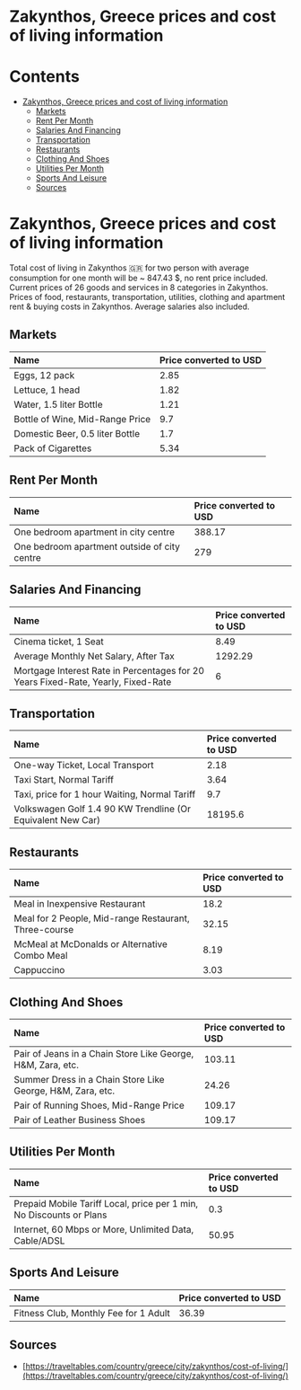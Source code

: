 
Zakynthos, Greece prices and cost of living information
=======================================================

Contents
========

* [Zakynthos, Greece prices and cost of living information](#zakynthos-greece-prices-and-cost-of-living-information)
	* [Markets](#markets)
	* [Rent Per Month](#rent-per-month)
	* [Salaries And Financing](#salaries-and-financing)
	* [Transportation](#transportation)
	* [Restaurants](#restaurants)
	* [Clothing And Shoes](#clothing-and-shoes)
	* [Utilities Per Month](#utilities-per-month)
	* [Sports And Leisure](#sports-and-leisure)
	* [Sources](#sources)

# Zakynthos, Greece prices and cost of living information


Total cost of living in Zakynthos 🇬🇷 for two person with average consumption for one month will be ~ 847.43 $, no rent 
price included. Current prices of 26 goods and services in 8 categories  in Zakynthos. Prices of food, restaurants, 
transportation, utilities, clothing and apartment rent & buying costs in Zakynthos. Average salaries also included.
## Markets

|Name|Price converted to USD|
| :--- | :--- |
|Eggs, 12 pack|2.85|
|Lettuce, 1 head|1.82|
|Water, 1.5 liter Bottle|1.21|
|Bottle of Wine, Mid-Range Price|9.7|
|Domestic Beer, 0.5 liter Bottle|1.7|
|Pack of Cigarettes|5.34|
  

## Rent Per Month

|Name|Price converted to USD|
| :--- | :--- |
|One bedroom apartment in city centre|388.17|
|One bedroom apartment outside of city centre|279|
  

## Salaries And Financing

|Name|Price converted to USD|
| :--- | :--- |
|Cinema ticket, 1 Seat|8.49|
|Average Monthly Net Salary, After Tax|1292.29|
|Mortgage Interest Rate in Percentages for 20 Years Fixed-Rate, Yearly, Fixed-Rate|6|
  

## Transportation

|Name|Price converted to USD|
| :--- | :--- |
|One-way Ticket, Local Transport|2.18|
|Taxi Start, Normal Tariff|3.64|
|Taxi, price for 1 hour Waiting, Normal Tariff|9.7|
|Volkswagen Golf 1.4 90 KW Trendline (Or Equivalent New Car)|18195.6|
  

## Restaurants

|Name|Price converted to USD|
| :--- | :--- |
|Meal in Inexpensive Restaurant|18.2|
|Meal for 2 People, Mid-range Restaurant, Three-course|32.15|
|McMeal at McDonalds or Alternative Combo Meal|8.19|
|Cappuccino|3.03|
  

## Clothing And Shoes

|Name|Price converted to USD|
| :--- | :--- |
|Pair of Jeans in a Chain Store Like George, H&M, Zara, etc.|103.11|
|Summer Dress in a Chain Store Like George, H&M, Zara, etc.|24.26|
|Pair of Running Shoes, Mid-Range Price|109.17|
|Pair of Leather Business Shoes|109.17|
  

## Utilities Per Month

|Name|Price converted to USD|
| :--- | :--- |
|Prepaid Mobile Tariff Local, price per 1 min, No Discounts or Plans|0.3|
|Internet, 60 Mbps or More, Unlimited Data, Cable/ADSL|50.95|
  

## Sports And Leisure

|Name|Price converted to USD|
| :--- | :--- |
|Fitness Club, Monthly Fee for 1 Adult|36.39|
  

## Sources

- [https://traveltables.com/country/greece/city/zakynthos/cost-of-living/](https://traveltables.com/country/greece/city/zakynthos/cost-of-living/)
